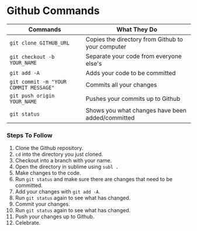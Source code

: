 # Github Commands

| Commands                              | What They Do                                       |
|---------------------------------------|----------------------------------------------------|
| `git clone GITHUB_URL`                | Copies the directory from Github to your computer  |
| `git checkout -b YOUR_NAME`           | Separate your code from everyone else's            |
| `git add -A`                          | Adds your code to be committed                     |
| `git commit -m "YOUR COMMIT MESSAGE"` | Commits all your changes                           |
| `git push origin YOUR_NAME`           | Pushes your commits up to Github                   |
| `git status`                          | Shows you what changes have been added/committed   |


### Steps To Follow
1) Clone the Github repository.
1) `cd` into the directory you just cloned.
1) Checkout into a branch with your name.
1) Open the directory in sublime using `subl .`
1) Make changes to the code.
1) Run `git status` and make sure there are changes that need to be committed. 
1) Add your changes with `git add -A`.
1) Run `git status` again to see what has changed. 
1) Commit your changes.
1) Run `git status` again to see what has changed. 
1) Push your changes up to Github. 
1) Celebrate.